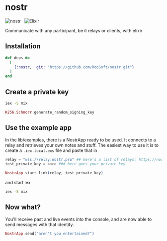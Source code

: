 # nostr

![nostr](https://raw.githubusercontent.com/RooSoft/nostr/main/guides/assets/images/nostr.jpeg)&nbsp;&nbsp;
![Elixir](https://raw.githubusercontent.com/RooSoft/nostr/main/guides/assets/images/elixir-with-name.svg)

Communicate with any participant, be it relays or clients, with elixir 

## Installation

```elixir
def deps do
  [
    {:nostr,  git: "https://github.com/RooSoft/nostr.git"}
  ]
end
```

## Create a private key

```bash
iex -S mix
```

```elixir
K256.Schnorr.generate_random_signing_key
```

## Use the example app

In the lib/examples, there is a NostrApp ready to be used. It connects to a relay and
retrieves your own notes and stuff. The easiest way to use it is to create a `.iex.local.exs`
file and paste that in

```elixir
relay = "wss://relay.nostr.pro" ## here's a list of relays: https://nostr-registry.netlify.app
test_private_key = <<>> ### here goes your private key

NostrApp.start_link(relay, test_private_key)
```

and start iex

```bash
iex -S mix
```

## Now what?

You'll receive past and live events into the console, and are now able to send messages with
that identity.

```elixir
NostrApp.send("aren't you entertained?")
```
